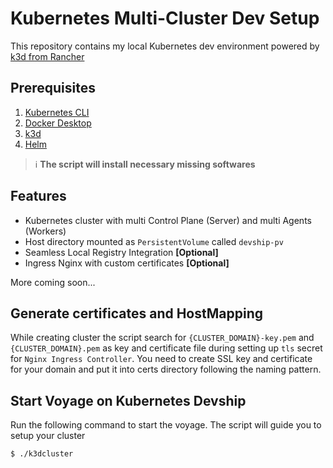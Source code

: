 # Kubernetes Multi-Cluster Dev Setup

This repository contains my local Kubernetes dev environment powered by [k3d from Rancher][k3d-site]

## Prerequisites

1. [Kubernetes CLI][k8s-cli]
2. [Docker Desktop][docker-desktop]
3. [k3d][k3d-site]
4. [Helm][helm-site]

> ℹ️ **The script will install necessary missing softwares**

## Features
 - Kubernetes cluster with multi Control Plane (Server) and multi Agents (Workers)
 - Host directory mounted as `PersistentVolume` called `devship-pv`
 - Seamless Local Registry Integration **[Optional]**
 - Ingress Nginx with custom certificates **[Optional]**

 More coming soon...

## Generate certificates and HostMapping
While creating cluster the script search for `{CLUSTER_DOMAIN}-key.pem` and `{CLUSTER_DOMAIN}.pem` as key and certificate file during setting up `tls` secret for `Nginx Ingress Controller`. You need to create SSL key and certificate for your domain and put it into certs directory following the naming pattern.

## Start Voyage on Kubernetes Devship
Run the following command to start the voyage. The script will guide you to setup your cluster

```bash
$ ./k3dcluster
```

[k3d-site]: https://k3d.io
[helm-site]: https://helm.sh/docs/intro/install/
[k8s-cli]: https://kubernetes.io/docs/tasks/tools/
[docker-desktop]: https://www.docker.com/products/docker-desktop/

